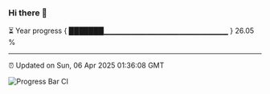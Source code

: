 ### Hi there 👋

⏳ Year progress { ███████▁▁▁▁▁▁▁▁▁▁▁▁▁▁▁▁▁▁▁▁▁▁▁ } 26.05 %

---

⏰ Updated on Sun, 06 Apr 2025 01:36:08 GMT

![Progress Bar CI](https://github.com/liununu/liununu/workflows/Progress%20Bar%20CI/badge.svg)
